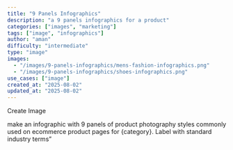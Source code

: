 ```yaml
---
title: "9 Panels Infographics"
description: "a 9 panels infographics for a product"
categories: ["images", "marketing"]
tags: ["image", "infographics"]
author: "aman"
difficulty: "intermediate"
type: "image"
images: 
  - "/images/9-panels-infographics/mens-fashion-infographics.png"
  - "/images/9-panels-infographics/shoes-infographics.png"
use_cases: ["image"]
created_at: "2025-08-02"
updated_at: "2025-08-02"
---
```


Create Image

make an infographic with 9 panels of product photography styles commonly used on ecommerce product pages for {category}. Label with standard industry terms”